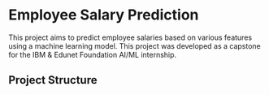 # Employee Salary Prediction

This project aims to predict employee salaries based on various features using a machine learning model. This project was developed as a capstone for the IBM & Edunet Foundation AI/ML internship.

## Project Structure